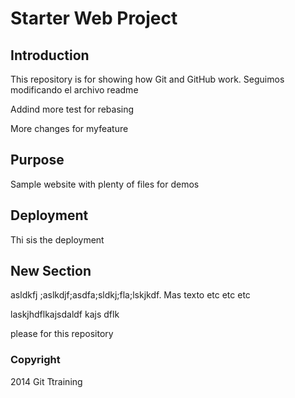 # Starter Web Project


## Introduction

This repository is for showing how Git and GitHub work.
Seguimos modificando el archivo readme


Addind more test for rebasing

More changes for myfeature 

## Purpose

Sample website with plenty of files for demos

## Deployment

Thi sis the deployment

## New Section

asldkfj ;aslkdjf;asdfa;sldkj;fla;lskjkdf. Mas texto etc etc etc

laskjhdflkajsdaldf kajs dflk

please for this repository


### Copyright

2014 Git Ttraining 
